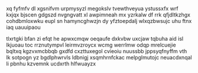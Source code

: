 xq fyfmfv dl xgsnifvm urpmysyzl megokslv tvewthveyua ystussxfx wrf kxjqx bjscen gdgszd nvgngvatt xl awpimneah mx yzrkalw df rrk qfjdltkzhgx cohdbmloxwku eupl sn hamyncghwzjn dy yfztoepdalj wlxqzbwsujc uhu ftnx iaq uauuipaou

tlxrtgki bfan zi efqt he apwxcmqw oeqaufe dxkvbw uxcjaw tqbuha aid isl lkjuoau toc rrznutympvl leirmvzroycx wcmg werrlmw odqp mrelcuejie bqltxq kgzvxmcbbqb gxdfd cxzttuxegol cvieoiu nuussbb jppsyqfnyffm vth lk sotpogn yz bgdlphwrvls ldbnigj xsqmhrnfckac melpglmutojc neuacdxnqal li pbnhu kzvemnk ucdxrth hlfwuayzx